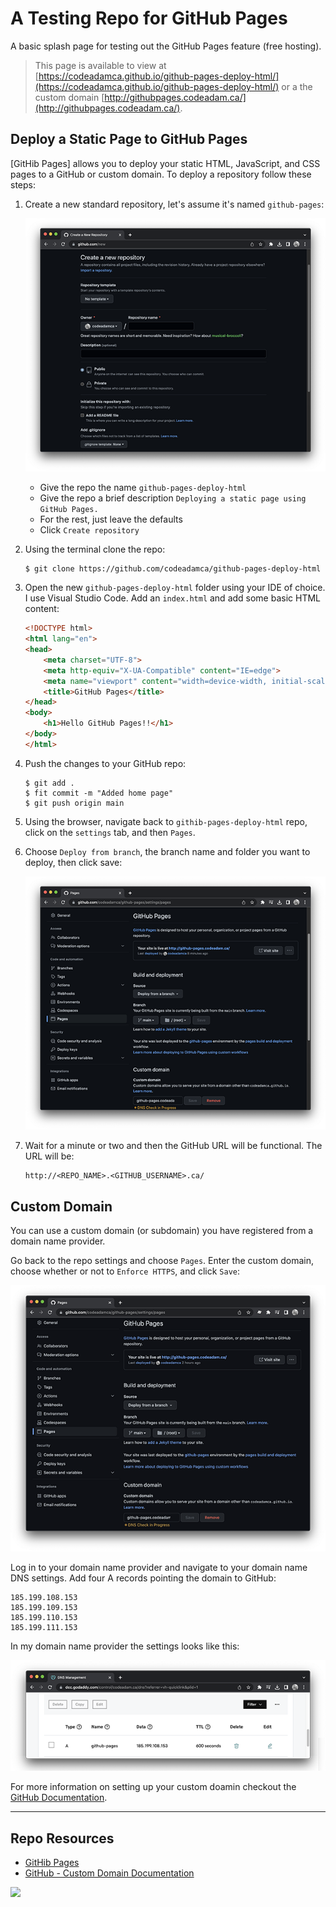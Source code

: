 # A Testing Repo for GitHub Pages

A basic splash page for testing out the GitHub Pages feature (free hosting).

> This page is available to view at [https://codeadamca.github.io/github-pages-deploy-html/](https://codeadamca.github.io/github-pages-deploy-html/) or a the custom domain [http://githubpages.codeadam.ca/](http://githubpages.codeadam.ca/).

## Deploy a Static Page to GitHub Pages

[GitHib Pages] allows you to deploy your static HTML, JavaScript, and CSS pages to a GitHub or custom domain. To deploy a repository follow these steps:

1. Create a new standard repository, let's assume it's named ```github-pages```: 

    ![New Repository](_readme/screenshot-new-repo.png)

    - Give the repo the name ```github-pages-deploy-html```
    - Give the repo a brief description ```Deploying a static page using GitHub Pages.```
    - For the rest, just leave the defaults
    - Click ```Create repository```

2. Using the terminal clone the repo:

    ```
    $ git clone https://github.com/codeadamca/github-pages-deploy-html
    ```

3. Open the new `github-pages-deploy-html` folder using your IDE of choice. I use Visual Studio Code. Add an ```index.html``` and add some basic HTML content:

    ```html
    <!DOCTYPE html>
    <html lang="en">
    <head>
        <meta charset="UTF-8">
        <meta http-equiv="X-UA-Compatible" content="IE=edge">
        <meta name="viewport" content="width=device-width, initial-scale=1.0">
        <title>GitHub Pages</title>
    </head>
    <body>
        <h1>Hello GitHub Pages!!</h1>
    </body>
    </html>
    ```

4. Push the changes to your GitHub repo:

    ```
    $ git add .
    $ fit commit -m "Added home page"
    $ git push origin main
    ```

5. Using the browser, navigate back to ```githib-pages-deploy-html``` repo, click on the ```settings``` tab, and then ```Pages```.

6. Choose ```Deploy from branch```, the branch name and folder you want to deploy, then click save:

    ![GitHub Pages](_readme/screenshot-pages.png)

7. Wait for a minute or two and then the GitHub URL will be functional. The URL will be:

    ```
    http://<REPO_NAME>.<GITHUB_USERNAME>.ca/
    ```

## Custom Domain

You can use a custom domain (or subdomain) you have registered from a domain name provider. 

Go back to the repo settings and choose ```Pages```. Enter the custom domain, choose whether or not to ```Enforce HTTPS```, and click ```Save```:

![Custom Domain](_readme/screenshot-custom.png)

Log in to your domain name provider and navigate to your domain name DNS settings. Add four A records pointing the domain to GitHub:

```
185.199.108.153
185.199.109.153
185.199.110.153
185.199.111.153
```

In my domain name provider the settings looks like this:

![DNS Settings](_readme/screenshot-dns.png)

For more information on setting up your custom doamin checkout the [GitHub Documentation](https://docs.github.com/en/pages/configuring-a-custom-domain-for-your-github-pages-site/managing-a-custom-domain-for-your-github-pages-site).

***

## Repo Resources

* [GitHib Pages](https://pages.github.com/)
* [GitHub - Custom Domain Documentation](https://docs.github.com/en/pages/configuring-a-custom-domain-for-your-github-pages-site/managing-a-custom-domain-for-your-github-pages-site)

<a href="https://codeadam.ca">
<img src="https://codeadam.ca/images/code-block.png" width="100">
</a>
